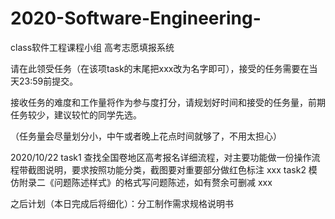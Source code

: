 # 2020-Software-Engineering-
class软件工程课程小组 高考志愿填报系统

请在此领受任务（在该项task的末尾把xxx改为名字即可），接受的任务需要在当天23:59前提交。

接收任务的难度和工作量将作为参与度打分，请规划好时间和接受的任务量，前期任务较少，建议较忙的同学先选。

（任务量会尽量划分小，中午或者晚上花点时间就够了，不用太担心）

2020/10/22
task1 查找全国卷地区高考报名详细流程，对主要功能做一份操作流程带截图说明，要求按照功能分类，截图要对重要部分做红色标注  xxx
task2 模仿附录二《问题陈述样式》的格式写问题陈述，如有赘余可删减 xxx

之后计划（本日完成后将细化）：分工制作需求规格说明书
